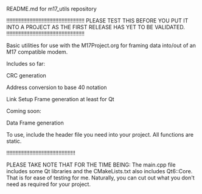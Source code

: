 README.md for m17_utils repository

!!!!!!!!!!!!!!!!!!!!!!!!!!!!!!!!!!!!!!!!!!!!!!!!!!!
PLEASE TEST THIS BEFORE YOU PUT IT INTO A PROJECT
AS THE FIRST RELEASE HAS YET TO BE VALIDATED.
!!!!!!!!!!!!!!!!!!!!!!!!!!!!!!!!!!!!!!!!!!!!!!!!!!!

Basic utilities for use with the M17Project.org for framing
data into/out of an M17 compatible modem.

Includes so far:

CRC generation

Address conversion to base 40 notation

Link Setup Frame generation at least for Qt

Coming soon:

Data Frame generation


To use, include the header file you need into your project.
All functions are static.

!!!!!!!!!!!!!!!!!!!!!!!!!!!!!!!!!!!!!!!!!!!!!

PLEASE TAKE NOTE THAT FOR THE TIME BEING:
The main.cpp file includes some Qt libraries and
the CMakeLists.txt also includes Qt6::Core.  That is for
ease of testing for me.  Naturally, you can cut out what you don't 
need as required for your project.
